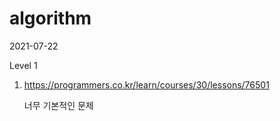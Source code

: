 # algorithm

2021-07-22

Level 1

1. https://programmers.co.kr/learn/courses/30/lessons/76501

    너무 기본적인 문제